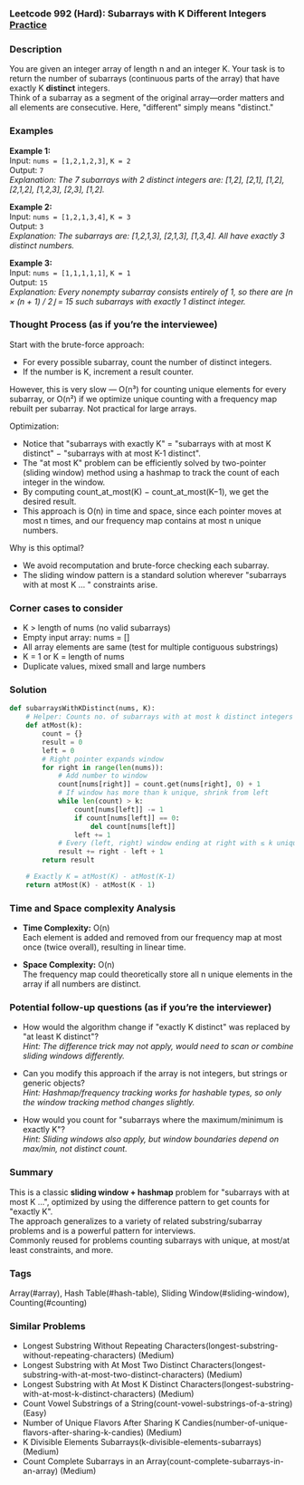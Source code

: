 ### Leetcode 992 (Hard): Subarrays with K Different Integers [Practice](https://leetcode.com/problems/subarrays-with-k-different-integers)

### Description  
You are given an integer array of length n and an integer K. Your task is to return the number of subarrays (continuous parts of the array) that have exactly K **distinct** integers.  
Think of a subarray as a segment of the original array—order matters and all elements are consecutive. Here, "different" simply means "distinct."

### Examples  

**Example 1:**  
Input: `nums = [1,2,1,2,3]`, `K = 2`  
Output: `7`  
*Explanation: The 7 subarrays with 2 distinct integers are: [1,2], [2,1], [1,2], [2,1,2], [1,2,3], [2,3], [1,2].*

**Example 2:**  
Input: `nums = [1,2,1,3,4]`, `K = 3`  
Output: `3`  
*Explanation: The subarrays are: [1,2,1,3], [2,1,3], [1,3,4]. All have exactly 3 distinct numbers.*

**Example 3:**  
Input: `nums = [1,1,1,1,1]`, `K = 1`  
Output: `15`  
*Explanation: Every nonempty subarray consists entirely of 1, so there are ⌊n × (n + 1) / 2⌋ = 15 such subarrays with exactly 1 distinct integer.*

### Thought Process (as if you’re the interviewee)  

Start with the brute-force approach:  
- For every possible subarray, count the number of distinct integers.
- If the number is K, increment a result counter.

However, this is very slow — O(n³) for counting unique elements for every subarray, or O(n²) if we optimize unique counting with a frequency map rebuilt per subarray. Not practical for large arrays.

Optimization:
- Notice that "subarrays with exactly K" = "subarrays with at most K distinct" − "subarrays with at most K-1 distinct".
- The "at most K" problem can be efficiently solved by two-pointer (sliding window) method using a hashmap to track the count of each integer in the window.
- By computing count_at_most(K) − count_at_most(K−1), we get the desired result.
- This approach is O(n) in time and space, since each pointer moves at most n times, and our frequency map contains at most n unique numbers.

Why is this optimal?
- We avoid recomputation and brute-force checking each subarray.
- The sliding window pattern is a standard solution wherever "subarrays with at most K ... " constraints arise.

### Corner cases to consider  
- K > length of nums (no valid subarrays)
- Empty input array: nums = []
- All array elements are same (test for multiple contiguous substrings)
- K = 1 or K = length of nums
- Duplicate values, mixed small and large numbers

### Solution

```python
def subarraysWithKDistinct(nums, K):
    # Helper: Counts no. of subarrays with at most k distinct integers
    def atMost(k):
        count = {}
        result = 0
        left = 0
        # Right pointer expands window
        for right in range(len(nums)):
            # Add number to window
            count[nums[right]] = count.get(nums[right], 0) + 1
            # If window has more than k unique, shrink from left
            while len(count) > k:
                count[nums[left]] -= 1
                if count[nums[left]] == 0:
                    del count[nums[left]]
                left += 1
            # Every (left, right) window ending at right with ≤ k uniques
            result += right - left + 1
        return result

    # Exactly K = atMost(K) - atMost(K-1)
    return atMost(K) - atMost(K - 1)
```

### Time and Space complexity Analysis  

- **Time Complexity:** O(n)  
  Each element is added and removed from our frequency map at most once (twice overall), resulting in linear time.

- **Space Complexity:** O(n)  
  The frequency map could theoretically store all n unique elements in the array if all numbers are distinct.

### Potential follow-up questions (as if you’re the interviewer)  

- How would the algorithm change if "exactly K distinct" was replaced by "at least K distinct"?  
  *Hint: The difference trick may not apply, would need to scan or combine sliding windows differently.*

- Can you modify this approach if the array is not integers, but strings or generic objects?  
  *Hint: Hashmap/frequency tracking works for hashable types, so only the window tracking method changes slightly.*

- How would you count for "subarrays where the maximum/minimum is exactly K"?  
  *Hint: Sliding windows also apply, but window boundaries depend on max/min, not distinct count.*

### Summary
This is a classic **sliding window + hashmap** problem for "subarrays with at most K ...", optimized by using the difference pattern to get counts for "exactly K".  
The approach generalizes to a variety of related substring/subarray problems and is a powerful pattern for interviews.  
Commonly reused for problems counting subarrays with unique, at most/at least constraints, and more.

### Tags
Array(#array), Hash Table(#hash-table), Sliding Window(#sliding-window), Counting(#counting)

### Similar Problems
- Longest Substring Without Repeating Characters(longest-substring-without-repeating-characters) (Medium)
- Longest Substring with At Most Two Distinct Characters(longest-substring-with-at-most-two-distinct-characters) (Medium)
- Longest Substring with At Most K Distinct Characters(longest-substring-with-at-most-k-distinct-characters) (Medium)
- Count Vowel Substrings of a String(count-vowel-substrings-of-a-string) (Easy)
- Number of Unique Flavors After Sharing K Candies(number-of-unique-flavors-after-sharing-k-candies) (Medium)
- K Divisible Elements Subarrays(k-divisible-elements-subarrays) (Medium)
- Count Complete Subarrays in an Array(count-complete-subarrays-in-an-array) (Medium)